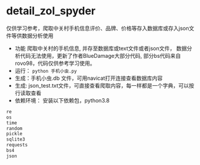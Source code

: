 # detail_zol_spyder
仅供学习参考，爬取中关村手机信息评价、品牌、价格等存入数据库或存入json文件等供数据分析使用
- 功能
爬取中关村的手机信息, 并存至数据库或text文件或者json文件， 数据分析代码无法使用，更新了作者BlueDamage大部分代码, 部分bs代码来自rovo98，代码仅供参考学习使用。
- 运行： `python 手机小虫.py`
- 生成：手机小虫.db 文件，可用navicat打开连接查看数据库内容
- 生成:  json_test.txt文件，可直接查看爬取内容，每一样都是一个字典，可以按行读取查看
- 依赖环境： 安装以下依赖包，python3.8
```python
re
os
time
random
pickle
sqlite3
requests
bs4
json
```
